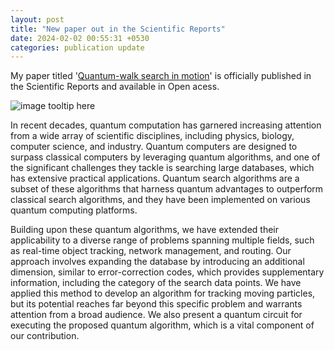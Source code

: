 ```yaml
---
layout: post
title: "New paper out in the Scientific Reports"
date: 2024-02-02 00:55:31 +0530
categories: publication update
---
```


My paper titled '[Quantum-walk search in motion](https://www.nature.com/articles/s41598-024-51709-0)' is officially published in the Scientific Reports and available in Open acess.

![image tooltip here](//img/graph.jpg)

In recent decades, quantum computation has garnered increasing attention from a wide array of scientific disciplines, including physics, biology, computer science, and industry. Quantum computers are designed to surpass classical computers by leveraging quantum algorithms, and one of the significant challenges they tackle is searching large databases, which has extensive practical applications. Quantum search algorithms are a subset of these algorithms that harness quantum advantages to outperform classical search algorithms, and they have been implemented on various quantum computing platforms. <br>

Building upon these quantum algorithms, we have extended their applicability to a diverse range of problems spanning multiple fields, such as real-time object tracking, network management, and routing. Our approach involves expanding the database by introducing an additional dimension, similar to error-correction codes, which provides supplementary information, including the category of the search data points. We have applied this method to develop an algorithm for tracking moving particles, but its potential reaches far beyond this specific problem and warrants attention from a broad audience. We also present a quantum circuit for executing the proposed quantum algorithm, which is a vital component of our contribution.
